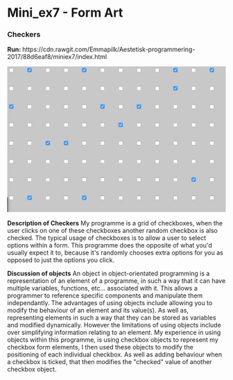 <h1>Mini_ex7 - Form Art</h1>
<h3>Checkers</h3>
<b>Run: </b>https://cdn.rawgit.com/Emmapilk/Aestetisk-programmering-2017/88d6eaf8/miniex7/index.html

![ScreenShot](https://github.com/Emmapilk/Aestetisk-programmering-2017/blob/master/miniex7/FormArt.png)

<b>Description of Checkers</b>
My programme is a grid of checkboxes, when the user clicks on one of these checkboxes another random checkbox is also checked.
The typical usage of checkboxes is to allow a user to select options within a form. This programme does the opposite of what you'd usually expect it to, because it's randomly chooses extra options for you as opposed to just the options you click.

<b>Discussion of objects</b>
An object in object-orientated programming is a representation of an element of a programme, in such a way that it can have multiple variables, functions, etc... associated with it. This allows a programmer to reference specific components and manipulate them independantly.
The advantages of using objects include allowing you to modify the behaviour of an element and its value(s). As well as, representing elements in such a way that they can be stored as variables and modified dynamically.
However the limitations of using objects include over simplifying information relating to an element.
My experience in using objects within this programme, is using checkbox objects to represent my checkbox form elements, I then used these objects to modify the positioning of each individual checkbox. As well as adding behaviour when a checkbox is ticked, that then modifies the "checked" value of another checkbox object.
